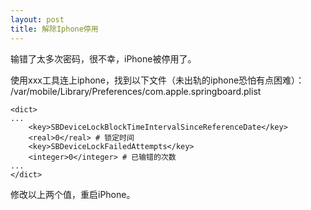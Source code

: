 ```yaml
---
layout: post
title: 解除Iphone停用
---
```


输错了太多次密码，很不幸，iPhone被停用了。


使用xxx工具连上iphone，找到以下文件（未出轨的iphone恐怕有点困难）：  
/var/mobile/Library/Preferences/com.apple.springboard.plist
    
    <dict>
    ...
    	<key>SBDeviceLockBlockTimeIntervalSinceReferenceDate</key>
    	<real>0</real> # 锁定时间
    	<key>SBDeviceLockFailedAttempts</key>
    	<integer>0</integer> # 已输错的次数
    ...
    </dict>
    
修改以上两个值，重启iPhone。

